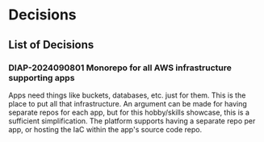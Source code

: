 # Decisions

## List of Decisions

### DIAP-2024090801 Monorepo for all AWS infrastructure supporting apps

Apps need things like buckets, databases, etc. just for them. This is the place to put all that infrastructure. An
argument can be made for having separate repos for each app, but for this hobby/skills showcase, this is a sufficient
simplification. The platform supports having a separate repo per app, or hosting the IaC within the app's source code
repo.
